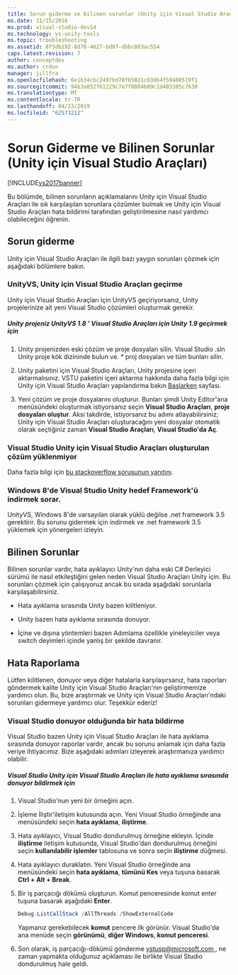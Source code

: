 ```yaml
---
title: Sorun giderme ve bilinen sorunlar (Unity için Visual Studio Araçları) | Microsoft Docs
ms.date: 11/15/2016
ms.prod: visual-studio-dev14
ms.technology: vs-unity-tools
ms.topic: troubleshooting
ms.assetid: 8f5db192-8d78-4627-bd07-dbbc803ac554
caps.latest.revision: 7
author: conceptdev
ms.author: crdun
manager: jillfra
ms.openlocfilehash: 6e1b34cbc2497bd70f65021c83db4f59480519f1
ms.sourcegitcommit: 94b3a052fb1229c7e7f8804b09c1d403385c7630
ms.translationtype: MT
ms.contentlocale: tr-TR
ms.lasthandoff: 04/23/2019
ms.locfileid: "62573212"
---
```

# <a name="troubleshooting-and-known-issues-visual-studio-tools-for-unity"></a>Sorun Giderme ve Bilinen Sorunlar (Unity için Visual Studio Araçları)
[!INCLUDE[vs2017banner](../includes/vs2017banner.md)]

Bu bölümde, bilinen sorunların açıklamalarını Unity için Visual Studio Araçları ile sık karşılaşılan sorunlara çözümler bulmak ve Unity için Visual Studio Araçları hata bildirimi tarafından geliştirilmesine nasıl yardımcı olabileceğini öğrenin.  
  
## <a name="troubleshooting"></a>Sorun giderme  
 Unity için Visual Studio Araçları ile ilgili bazı yaygın sorunları çözmek için aşağıdaki bölümlere bakın.  
  
### <a name="migrating-from-unityvs-to-visual-studio-tools-for-unity"></a>UnityVS, Unity için Visual Studio Araçları geçirme  
 Unity için Visual Studio Araçları için UnityVS geçiriyorsanız, Unity projelerinize ait yeni Visual Studio çözümleri oluşturmak gerekir.  
  
##### <a name="to-migrate-your-unity-project-from-unityvs-18-to-visual-studio-tools-for-unity-19"></a>Unity projeniz UnityVS 1.8 ' Visual Studio Araçları için Unity 1.9 geçirmek için  
  
1. Unity projenizden eski çözüm ve proje dosyaları silin. Visual Studio .sln Unity proje kök dizininde bulun ve. * proj dosyaları ve tüm bunları silin.  
  
2. Unity paketini için Visual Studio Araçları, Unity projesine içeri aktarmalısınız. VSTU paketini içeri aktarma hakkında daha fazla bilgi için Unity için Visual Studio Araçları yapılandırma bakın [Başlarken](../cross-platform/getting-started-with-visual-studio-tools-for-unity.md) sayfası.  
  
3. Yeni çözüm ve proje dosyalarını oluşturur. Bunları şimdi Unity Editor'ana menüsündeki oluşturmak istiyorsanız seçin **Visual Studio Araçları**, **proje dosyaları oluştur**. Aksi takdirde, istiyorsanız bu adımı atlayabilirsiniz; Unity için Visual Studio Araçları oluşturacağını yeni dosyalar otomatik olarak seçtiğiniz zaman **Visual Studio Araçları**, **Visual Studio'da Aç**.  
  
### <a name="visual-studio-wont-load-the-solution-that-visual-studio-tools-for-unity-created"></a>Visual Studio Unity için Visual Studio Araçları oluşturulan çözüm yüklenmiyor  
 Daha fazla bilgi için [bu stackoverflow sorusunun yanıtını](http://stackoverflow.com/a/24035907/36702).  
  
### <a name="on-windows-8-visual-studio-asks-to-download-the-unity-target-framework"></a>Windows 8'de Visual Studio Unity hedef Framework'ü indirmek sorar.  
 UnityVS, Windows 8'de varsayılan olarak yüklü değilse .net framework 3.5 gerektirir. Bu sorunu gidermek için indirmek ve .net framework 3.5 yüklemek için yönergeleri izleyin.  
  
## <a name="known-issues"></a>Bilinen Sorunlar  
 Bilinen sorunlar vardır, hata ayıklayıcı Unity'nın daha eski C# Derleyici sürümü ile nasıl etkileştiğini gelen neden Visual Studio Araçları Unity için. Bu sorunları çözmek için çalışıyoruz ancak bu sırada aşağıdaki sorunlarla karşılaşabilirsiniz.  
  
- Hata ayıklama sırasında Unity bazen kilitleniyor.  
  
- Unity bazen hata ayıklama sırasında donuyor.  
  
- İçine ve dışına yöntemleri bazen Adımlama özellikle yineleyiciler veya switch deyimleri içinde yanlış bir şekilde davranır.  
  
## <a name="reporting-errors"></a>Hata Raporlama  
 Lütfen kilitlenen, donuyor veya diğer hatalarla karşılaşırsanız, hata raporları göndermek kalite Unity için Visual Studio Araçları'nın geliştirmemize yardımcı olun. Bu, bize araştırmak ve Unity için Visual Studio Araçları'ndaki sorunları gidermeye yardımcı olur. Teşekkür ederiz!  
  
### <a name="how-to-report-an-error-when-visual-studio-freezes"></a>Visual Studio donuyor olduğunda bir hata bildirme  
 Visual Studio bazen Unity için Visual Studio Araçları ile hata ayıklama sırasında donuyor raporlar vardır, ancak bu sorunu anlamak için daha fazla veriye ihtiyacımız. Bize aşağıdaki adımları izleyerek araştırmanıza yardımcı olabilir.  
  
##### <a name="to-report-that-visual-studio-freezes-while-debugging-with-visual-studio-tools-for-unity"></a>Visual Studio Unity için Visual Studio Araçları ile hata ayıklama sırasında donuyor bildirmek için  
  
1. Visual Studio'nun yeni bir örneğini açın.  
  
2. İşleme İliştir'iletişim kutusunda açın. Yeni Visual Studio örneğinde ana menüsündeki seçin **hata ayıklama**, **iliştirme**.  
  
3. Hata ayıklayıcı, Visual Studio dondurulmuş örneğine ekleyin. İçinde **iliştirme** iletişim kutusunda, Visual Studio'dan dondurulmuş örneğini seçin **kullanılabilir işlemler** tablosuna ve sonra seçin **iliştirme** düğmesi.  
  
4. Hata ayıklayıcı duraklatın. Yeni Visual Studio örneğinde ana menüsündeki seçin **hata ayıklama**, **tümünü Kes** veya tuşuna basarak **Ctrl + Alt + Break**.  
  
5. Bir iş parçacığı dökümü oluşturun. Komut penceresinde komut enter tuşuna basarak aşağıdaki **Enter**.  
  
   ```powershell  
   Debug.ListCallStack /AllThreads /ShowExternalCode  
   ```  
  
    Yapmanız gerekebilecek **komut** pencere ilk görünür. Visual Studio'da ana menüde seçin **görünümü**, **diğer Windows**, **komut penceresi**.  
  
6. Son olarak, iş parçacığı-dökümü gönderme [ vstusp@microsoft.com ](mailto:vstusp@microsoft.com), ne zaman yapmakta olduğunuz açıklaması ile birlikte Visual Studio dondurulmuş hale geldi.
